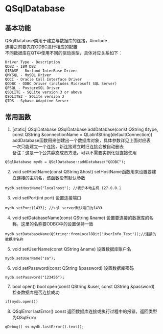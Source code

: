 # QSqlDatabase

## 基本功能
QSqlDatabase类用于建立与数据库的连接，#include <QSqlDatabase>  
连接之前要先在ODBC进行相应的配置  
不同数据库在QT中使用不同的驱动类型，具体对应关系如下：  
```
Driver Type - Description
QDB2 - IBM DB2
QIBASE - Borland InterBase Driver
QMYSQL - MySQL Driver
QOCI - Oracle Call Interface Driver
QODBC - ODBC Driver (includes Microsoft SQL Server)
QPSQL - PostgreSQL Driver
QSQLITE - SQLite version 3 or above
QSQLITE2 - SQLite version 2
QTDS - Sybase Adaptive Server
```


## 常用函数
1. [static] QSqlDatabase QSqlDatabase addDatabase(const QString &type, const QString &connectionName = QLatin1String(defaultConnection))
addDatabase函数用来创建出一个数据库对象，具体参数详见上面对应表  
一次只能建立一个连接，新连接建立时旧连接会被自动删去  
备注：这是一个公共静态成员方法，可以不需要实例化就直接使用  
```
QSqlDatabase mydb = QSqlDatabase::addDatabase("QODBC");
```
2. void setHostName(const QString &host)
setHostName函数用来设置要建立连接的主机名，该函数没有默认参数  
```
mydb.setHostName("localhost"); //表示本地主机 127.0.0.1
```
3. void setPort(int port)
设置连接端口
```
mydb.setPort(1433); //sql server默认端口为1433
```
4. void setDatabaseName(const QString &name)
设置要连接的数据库的名称，这里的名称要ODBC中的设置保持一致
```
mydb.setDatabaseName(QString::fromLocal8Bit("UserInfo_Test"));//连接的数据库名称
```
5. void setUserName(const QString &name)
设置数据库账户名
```
mydb.setUserName("sa");
```
6. void setPassword(const QString &password)
设置数据库密码
```
mydb.setPassword("123456");
```
7. bool open()
bool open(const QString &user, const QString &password)
检查数据库是否连接成功
```
if(mydb.open())
```
8. QSqlError lastError() const
返回数据库连接或执行过程中的报错，返回类型为QSqlError
```
qDebug() << mydb.lastError().text();
```
